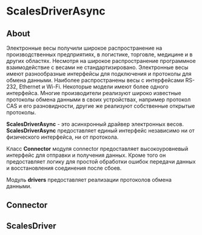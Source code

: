 # ScalesDriverAsync
## About
Электронные весы получили широкое распространение на производственных предприятиях, в логистике, торговле, медицине
и в других областях. Несмотря на широкое распространение программное взаимодействие с весами не стандартизировано.
Электронные весы имеют разнообразные интерфейсы для подключения и протоколы для обмена данными. Наиболее распространены 
весы с интерфейсами RS-232, Ethernet и Wi-Fi. Некоторые модели имеют более одного интерфейса. Многие производители 
реализуют широко известные протоколы обмена данными в своих устройствах, например протокол CAS и его разновидности, 
другие же реализуют собственные открытые протоколы. 

**ScalesDriverAsync** - это асинхронный драйвер электронных весов. **ScalesDriverAsync** предоставляет единый интерфейс 
независимо ни от физического интерфейса, ни от протокола.

Класс **Connector** модуля connector предоставляет высокоуровневый интерфейс для отправки и получения данных. Кроме 
того он предоставляет логику для простой обработки ошибок передачи данных и восстановления соединения после сбоев.

Модуль **drivers** предоставляет реализации протоколов обмена данными.


## Connector

## ScalesDriver
 